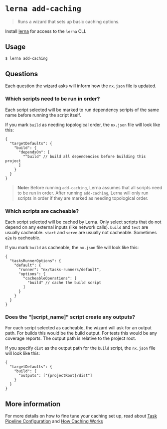 # `lerna add-caching`

> Runs a wizard that sets up basic caching options.

Install [lerna](https://www.npmjs.com/package/lerna) for access to the `lerna` CLI.

## Usage

```sh
$ lerna add-caching
```

## Questions

Each question the wizard asks will inform how the `nx.json` file is updated.

### Which scripts need to be run in order?

Each script selected will be marked to run dependency scripts of the same name before running the script itself.

If you mark `build` as needing topological order, the `nx.json` file will look like this:

```jsonc
{
  "targetDefaults": {
    "build": {
      "dependsOn": [
        "^build" // build all dependencies before building this project
      ]
    }
  }
}
```

> **Note:** Before running `add-caching`, Lerna assumes that all scripts need to be run in order.
> After running `add-caching`, Lerna will only run scripts in order if they are marked as needing topological order.

### Which scripts are cacheable?

Each script selected will be cached by Lerna. Only select scripts that do not depend on any external inputs (like network calls). `build` and `test` are usually cacheable. `start` and `serve` are usually not cacheable. Sometimes `e2e` is cacheable.

If you mark `build` as cacheable, the `nx.json` file will look like this:

```jsonc
{
  "tasksRunnerOptions": {
    "default": {
      "runner": "nx/tasks-runners/default",
      "options": {
        "cacheableOperations": [
          "build" // cache the build script
        ]
      }
    }
  }
}
```

### Does the "[script_name]" script create any outputs?

For each script selected as cacheable, the wizard will ask for an output path. For builds this would be the build output. For tests this would be any coverage reports. The output path is relative to the project root.

If you specify `dist` as the output path for the `build` script, the `nx.json` file will look like this:

```jsonc
{
  "targetDefaults": {
    "build": {
      "outputs": ["{projectRoot}/dist"]
    }
  }
}
```

## More information

For more details on how to fine tune your caching set up, read about [Task Pipeline Configuration](https://lerna.js.org/docs/concepts/task-pipeline-configuration) and [How Caching Works](https://lerna.js.org/docs/concepts/how-caching-works)
